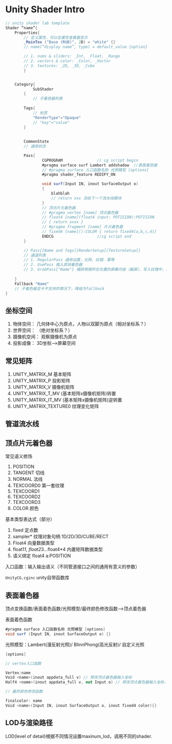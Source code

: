# Unity Shader Intro

``` c#
// unity shader lab template
Shader “name”{
	Properties{
		// 定义属性，可以在属性查看器显示
		_MainTex ("Base (RGB)", 2D) = "white" {}
		// name(“display name”, type) = default_value {option}

		// 1. nums & sliders: _Int, _Float, _Range
		// 2. vectors & color: _Color, _Vector
		// 3. textures: _2D, _3D, _Cube
		}


	Category{
			SubShader
		{
			// 子着色器列表
		
		Tags{
			// 标签
			"RenderType"="Opaque"
			// "key"="value"
		}
		
		
		CommonState
		// 通用状态

		Pass{
				CGPROGRAM				// cg script begin
				#pragma surface surf Lambert addshadow	//表面着色器
				// #pragma surface 入口函数名称 光照模型 [options]
			    #pragma shader_feature REDIFY_ON

			    void surf(Input IN, inout SurfaceOutput o) 
			    {
			    	blahblah
			    	// return xxx 流给下一个流水线模块
			    }
			    // 顶点片元着色器
			    // #pragma vertex [name] 顶点着色器
			    // float4 [name](float4 input: POTISION):POTISION
			    // { return xxxx }
			    // #pragma fragment [name] 片元着色器
			    // fixed4 [name]():COLOR { return fixed4(a,b,c,d)}
				ENDCG  					//cg script end
		}

		// Pass{[Name and Tags][RenderSetup][TextureSetup]}
		// 通道列表
		// 1. RegularPass 通用设置，光照、纹理、雾等 
		// 2. UsePass 插入其他着色器
		// 3. GrabPass{"Name"} 捕获物理所在位置的屏幕内容（截屏），写入纹理中，并进行后续通道操作。使用_GrabTexture访问
	
	}
	Fallback "Name"
	// 子着色器显卡不支持的情况下，降级为fallback
}
```



## 坐标空间

1. 物体空间： 几何体中心为原点，人物以双脚为原点（相对坐标系？）
2. 世界空间： （绝对坐标系？）
3. 摄像机空间： 观察摄像机为原点
4. 投影成像： 3D坐标—>屏幕空间



## 常见矩阵

1. UNITY_MATRIX_M 基本矩阵
2. UNITY_MATRIX_P 投影矩阵
3. UNITY_MATRIX_V 摄像机矩阵
4. UNITY_MATRIX_T_MV (基本矩阵x摄像机矩阵)转置
5. UNITY_MATRIX_IT_MV (基本矩阵x摄像机矩阵)逆转置
6. UNITY_MATRIX_TEXTURE0 纹理变化矩阵



## 管道流水线



## 顶点片元着色器

常见语义修饰

1. POSITION
2. TANGENT 切线
3. NORMAL 法线
4. TEXCOORD0 第一套纹理
5. TEXCOORD1
6. TEXCOORD2
7. TEXCOORD3
8. COLOR 颜色



基本类型表达式（部分）

1. fixed 定点数
2. sampler* 纹理对象句柄 1D/2D/3D/CUBE/RECT
3. Float4 向量数据类型
4. float1*1, float2*3…float4*4 内置矩阵数据类型
5. 语义绑定 float4 a:POSITION



入口函数：输入输出语义（不同管道接口之间的通用有意义的参数）



`UnityCG.cginc` unity自带函数库



## 表面着色器

顶点变换函数/表面着色函数/光照模型/最终颜色修改函数—>顶点着色器

表面着色函数

```c#
#pragma surface 入口函数名称 光照模型 [options]
void surf (Input IN, inout SurfaceOutput o) {}
```

光照模型：Lambert(漫反射光照)/ BlinnPhong(高光反射)/ 自定义光照

``` c#
[options]

// vertex入口函数

Vertex:name
Void <name>(inout appdata_full v) // 修改顶点着色器输入坐标
Half4 <name>(inout appdata_full v, out Input o) // 修改顶点着色器输入坐标，为表面着色器传递数据

// 最终颜色修改函数

finalcolor: name
Void <name>(Input IN, inout SurfaceOutput o, inout fixed4 color){}
```

## LOD与渲染路径

LOD(level of detail)根据不同情况设置maxinum_lod，调用不同的shader.